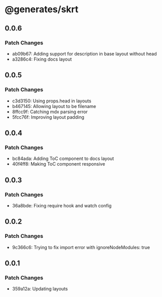 # @generates/skrt

## 0.0.6

### Patch Changes

- ab09b67: Adding support for description in base layout without head
- a3286c4: Fixing docs layout

## 0.0.5

### Patch Changes

- c3d3150: Using props.head in layouts
- b467145: Allowing layout to be filename
- 8ffcc9f: Catching mdx parsing error
- 5fcc76f: Improving layout padding

## 0.0.4

### Patch Changes

- bc84ada: Adding ToC component to docs layout
- 40f4ff8: Making ToC component responsive

## 0.0.3

### Patch Changes

- 36a8bde: Fixing require hook and watch config

## 0.0.2

### Patch Changes

- 9c366c6: Trying to fix import error with ignoreNodeModules: true

## 0.0.1

### Patch Changes

- 359a12a: Updating layouts
